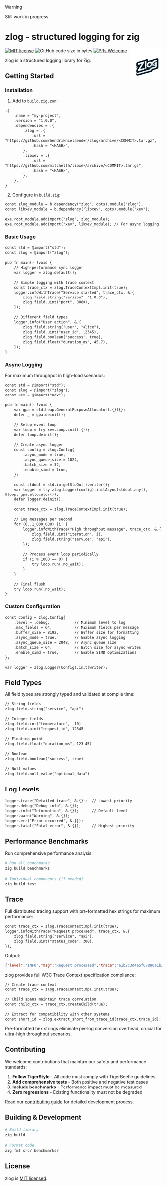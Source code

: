> [!WARNING]  
> Still work in progress.

# zlog - structured logging for zig
[![MIT license](https://img.shields.io/badge/license-MIT-blue.svg)](https://github.com/hendriknielaender/zlog/blob/HEAD/LICENSE)
![GitHub code size in bytes](https://img.shields.io/github/languages/code-size/hendriknielaender/zlog)
[![PRs Welcome](https://img.shields.io/badge/PRs-welcome-brightgreen.svg)](https://github.com/hendriknielaender/zlog/blob/HEAD/CONTRIBUTING.md)
<img src="logo.png" alt="zlog logo" align="right" width="20%"/>

zlog is a structured logging library for Zig.

## Getting Started

### Installation

1. Add to `build.zig.zon`:

```zig
.{
    .name = "my-project",
    .version = "1.0.0",
    .dependencies = .{
        .zlog = .{
            .url = "https://github.com/hendriknielaender/zlog/archive/<COMMIT>.tar.gz",
            .hash = "<HASH>",
        },
        .libxev = .{
            .url = "https://github.com/mitchellh/libxev/archive/<COMMIT>.tar.gz", 
            .hash = "<HASH>",
        },
    },
}
```

2. Configure in `build.zig`:

```zig
const zlog_module = b.dependency("zlog", opts).module("zlog");
const libxev_module = b.dependency("libxev", opts).module("xev");

exe.root_module.addImport("zlog", zlog_module);
exe.root_module.addImport("xev", libxev_module); // For async logging
```

### Basic Usage

```zig
const std = @import("std");
const zlog = @import("zlog");

pub fn main() !void {
    // High-performance sync logger
    var logger = zlog.default();
    
    // Simple logging with trace context
    const trace_ctx = zlog.TraceContextImpl.init(true);
    logger.infoWithTrace("Service started", trace_ctx, &.{
        zlog.field.string("version", "1.0.0"),
        zlog.field.uint("port", 8080),
    });
    
    // Different field types
    logger.info("User action", &.{
        zlog.field.string("user", "alice"),
        zlog.field.uint("user_id", 12345),
        zlog.field.boolean("success", true),
        zlog.field.float("duration_ms", 45.7),
    });
}
```

### Async Logging

For maximum throughput in high-load scenarios:

```zig
const std = @import("std");
const zlog = @import("zlog");
const xev = @import("xev");

pub fn main() !void {
    var gpa = std.heap.GeneralPurposeAllocator(.{}){}; 
    defer _ = gpa.deinit();

    // Setup event loop
    var loop = try xev.Loop.init(.{});
    defer loop.deinit();

    // Create async logger
    const config = zlog.Config{
        .async_mode = true,
        .async_queue_size = 1024,
        .batch_size = 32,
        .enable_simd = true,
    };

    const stdout = std.io.getStdOut().writer();
    var logger = try zlog.Logger(config).initAsync(stdout.any(), &loop, gpa.allocator());
    defer logger.deinit();

    const trace_ctx = zlog.TraceContextImpl.init(true);
    
    // Log messages per second
    for (0..1_000_000) |i| {
        logger.infoWithTrace("High throughput message", trace_ctx, &.{
            zlog.field.uint("iteration", i),
            zlog.field.string("service", "api"),
        });
        
        // Process event loop periodically
        if (i % 1000 == 0) {
            try loop.run(.no_wait);
        }
    }
    
    // Final flush
    try loop.run(.no_wait);
}
```

### Custom Configuration

```zig
const Config = zlog.Config{
    .level = .debug,           // Minimum level to log
    .max_fields = 64,          // Maximum fields per message  
    .buffer_size = 8192,       // Buffer size for formatting
    .async_mode = true,        // Enable async logging
    .async_queue_size = 2048,  // Async queue size
    .batch_size = 64,          // Batch size for async writes
    .enable_simd = true,       // Enable SIMD optimizations
};

var logger = zlog.Logger(Config).init(writer);
```

## Field Types

All field types are strongly typed and validated at compile time:

```zig
// String fields
zlog.field.string("service", "api")

// Integer fields
zlog.field.int("temperature", -10)
zlog.field.uint("request_id", 12345)

// Floating point
zlog.field.float("duration_ms", 123.45)

// Boolean
zlog.field.boolean("success", true)

// Null values
zlog.field.null_value("optional_data")
```

## Log Levels

```zig
logger.trace("Detailed trace", &.{});  // Lowest priority
logger.debug("Debug info", &.{});      
logger.info("Information", &.{});      // Default level
logger.warn("Warning", &.{});          
logger.err("Error occurred", &.{});    
logger.fatal("Fatal error", &.{});     // Highest priority
```

## Performance Benchmarks

Run comprehensive performance analysis:

```bash
# Run all benchmarks
zig build benchmarks

# Individual components (if needed)
zig build test
```

## Trace

Full distributed tracing support with pre-formatted hex strings for maximum performance:

```zig
const trace_ctx = zlog.TraceContextImpl.init(true);
logger.infoWithTrace("Request processed", trace_ctx, &.{
    zlog.field.string("service", "api"),
    zlog.field.uint("status_code", 200),
});
```

Output:
```json
{"level":"INFO","msg":"Request processed","trace":"a1b2c3d4e5f67890a1b2c3d4e5f67890","span":"1234567890abcdef","ts":1640995200000,"tid":12345,"service":"api","status_code":200}
```

zlog provides full W3C Trace Context specification compliance:

```zig
// Create trace context
const trace_ctx = zlog.TraceContextImpl.init(true);

// Child spans maintain trace correlation
const child_ctx = trace_ctx.createChild(true);

// Extract for compatibility with other systems
const short_id = zlog.extract_short_from_trace_id(trace_ctx.trace_id);
```

Pre-formatted hex strings eliminate per-log conversion overhead, crucial for ultra-high throughput scenarios.



## Contributing

We welcome contributions that maintain our safety and performance standards:

1. **Follow TigerStyle** - All code must comply with TigerBeetle guidelines
2. **Add comprehensive tests** - Both positive and negative test cases
3. **Include benchmarks** - Performance impact must be measured
4. **Zero regressions** - Existing functionality must not be degraded

Read our [contributing guide](CONTRIBUTING.md) for detailed development process.

## Building & Development

```bash
# Build library
zig build

# Format code
zig fmt src/ benchmarks/
```

## License

zlog is [MIT licensed](./LICENSE).
